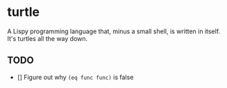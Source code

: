 # turtle
A Lispy programming language that, minus a small shell, is written in itself. It's turtles all the way down. 

## TODO
- [] Figure out why `(eq func func)` is false